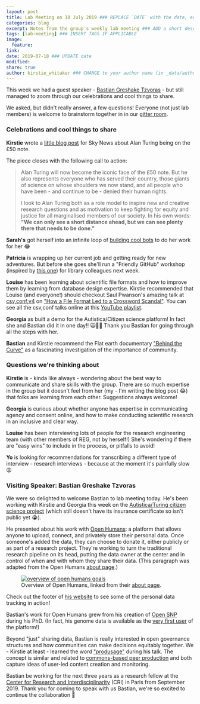 ```yaml
---
layout: post
title: Lab Meeting on 18 July 2019 ### REPLACE `DATE` with the date, eg: 18 July 2019
categories: blog
excerpt: Notes from the group's weekly lab meeting ### ADD a short description (or keep that one if you'd)
tags: [lab-meeting] ### INSERT TAGS IF APPLICABLE
image:
  feature:
link: 
date: 2019-07-18 ### UPDATE date
modified:
share: true
author: kirstie_whitaker ### CHANGE to your author name (in _data/authors.yml)
---
```


This week we had a guest speaker - [Bastian Greshake Tzvoras](#visiting-speaker-bastian-greshake-tzvoras) - but still managed to zoom through our celebrations and cool things to share.

We asked, but didn't really answer, a few questions!
Everyone (not just lab members) is welcome to brainstorm together in in our [gitter room](https://gitter.im/WhitakerLab/Lobby).

### Celebrations and cool things to share

**Kirstie** wrote a [little blog post](https://news.sky.com/story/turings-story-is-motivation-to-keep-fighting-for-equity-and-justice-11763751) for Sky News about Alan Turing being on the £50 note.

The piece closes with the following call to action:

> Alan Turing will now become the iconic face of the £50 note.
> But he also represents everyone who has served their country, those giants of science on whose shoulders we now stand, and all people who have been - and continue to be - denied their human rights.
> 
> I look to Alan Turing both as a role model to inspire new and creative research questions and as motivation to keep fighting for equity and justice for all marginalised members of our society.
> In his own words: **"We can only see a short distance ahead, but we can see plenty there that needs to be done."**

**Sarah's** got herself into an infinite loop of [building cool bots](https://github.com/HelmUpgradeBot?tab=repositories) to do her work for her 😂

**Patricia** is wrapping up her current job and getting ready for new adventures.
But before she goes she'll run a "Friendly GitHub" workshop (inspired by [this one](https://kirstiejane.github.io/friendly-github-intro/)) for library colleagues next week.

**Louise** has been learning about scientific file formats and how to improve them by learning from database design expertise.
Kirstie recommended that Louise (and everyone!) should checkout Saul Pwanson's amazing talk at [csv,conf,v4](https://csvconf.com/) on ["How a File Format Led to a Crossword Scandal"](https://www.youtube.com/watch?v=9aHfK8EUIzg).
You can see all the csv,conf talks online at this [YouTube playlist](https://www.youtube.com/playlist?list=PLg5zZXwt2ZW72M0KOOt8xQNXsSPMp4PNd).

**Georgia** as built a demo for the Autistica/Citizen science platform!
In fact she and Bastian did it in one day!! 🙀🚀🌟
Thank you Bastian for going through all the steps with her.

**Bastian** and Kirstie recommend the Flat earth documentary ["Behind the Curve"]( https://en.wikipedia.org/wiki/Behind_the_Curve) as a fascinating investigation of the importance of community.

### Questions we're thinking about

**Kirstie** is - kinda like always - wondering about the best way to communicate and share skills with the group.
There are so much expertise in the group but it doesn't feel from her (my - I'm writing the blog post 😂) that folks are learning from each other.
Suggestions always welcome!

**Georgia** is curious about whether anyone has expertise in communicating agency and consent online, and how to make conducting scientific research in an inclusive and clear way.

**Louise** has been interviewing lots of people for the research engineering team (with other members of REG, not by herself!)
She's wondering if there are "easy wins" to include in the process, or pitfalls to avoid!

**Yo** is looking for recommendations for transcribing a different type of interview - research interviews - because at the moment it's painfully slow 😩

### Visiting Speaker: Bastian Greshake Tzvoras

We were so delighted to welcome Bastian to lab meeting today.
He's been working with Kirstie and Georgia this week on the [Autistica/Turing citizen science project](https://www.turing.ac.uk/research/research-projects/citizen-science-platform-autistica) (which still doesn't have its insurance certificate so isn't public yet 😭).

He presented about his work with [Open Humans](https://www.openhumans.org/): a platform that allows anyone to upload, connect, and privately store their personal data.
Once someone's added the data, they can choose to donate it, either publicly or as part of a research project.
They're working to turn the traditional research pipeline on its head, putting the data owner at the center and in control of when and with whom they share their data.
(This paragraph was adapted from the Open Humans [about page](https://www.openhumans.org/about/).)

<figure>
	<a href="https://www.openhumans.org/about/">
      <img src="https://www.openhumans.org/static/images/your-data-plus-you-sketch.89a308d53b24.jpg"
           alt="overview of open humans goals">
    </a>
	<figcaption>Overview of Open Humans, linked from their <a href="https://www.openhumans.org/about/">about page</a>.
    </figcaption>
</figure>

Check out the footer of [his website](https://tzovar.as/) to see some of the personal data tracking in action!

Bastian's work for Open Humans grew from his creation of [Open SNP](https://opensnp.org/) during his PhD.
(In fact, his genome data is available as the [very first user](https://opensnp.org/users/1) of the platform!)

Beyond "just" sharing data, Bastian is really interested in open governance structures and how communities can make decisions equitably together.
We - Kirstie at least - learned the word ["produsage"](https://en.wikipedia.org/wiki/Produsage) during his talk.
The concept is similar and related to [commons-based peer production](https://en.wikipedia.org/wiki/Commons-based_peer_production) and both capture ideas of user-led content creation and monitoring.

Bastian be working for the next three years as a research fellow at the [Center for Research and Interdisciplinarity](https://cri-paris.org/) (CRI) in Paris from September 2019.
Thank you for coming to speak with us Bastian, we're so excited to continue the collaboration 💖
